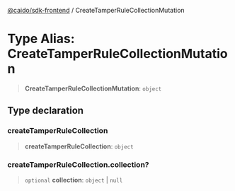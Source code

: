 [@caido/sdk-frontend](../index.md) / CreateTamperRuleCollectionMutation

# Type Alias: CreateTamperRuleCollectionMutation

> **CreateTamperRuleCollectionMutation**: `object`

## Type declaration

### createTamperRuleCollection

> **createTamperRuleCollection**: `object`

### createTamperRuleCollection.collection?

> `optional` **collection**: `object` \| `null`
